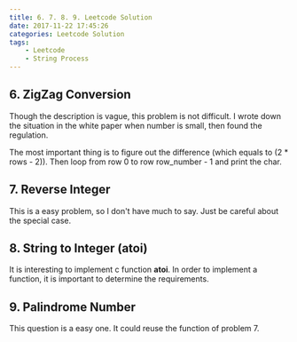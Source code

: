 ```yaml
---
title: 6. 7. 8. 9. Leetcode Solution
date: 2017-11-22 17:45:26
categories: Leetcode Solution
tags:
	- Leetcode
	- String Process
---
```


## 6. ZigZag Conversion   

Though the description is vague, this problem is not difficult. I wrote down the situation in the white paper when number is small, then found the regulation.

The most important thing is to figure out the difference (which equals to  (2 * rows - 2)). Then loop from row 0 to row row_number - 1 and print the char.

## 7. Reverse Integer   

This is a easy problem, so I don't have much to say. Just be careful about the special case.

## 8. String to Integer (atoi)   

It is interesting to implement c function **atoi**. In order to implement a function, it is important to determine the requirements. 

## 9. Palindrome Number
This question is a easy one. It could reuse the function of problem 7.